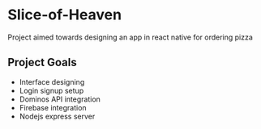 # Slice-of-Heaven

Project aimed towards designing an app in react native for ordering pizza

## Project Goals

- Interface designing
- Login signup setup
- Dominos API integration
- Firebase integration
- Nodejs express server
